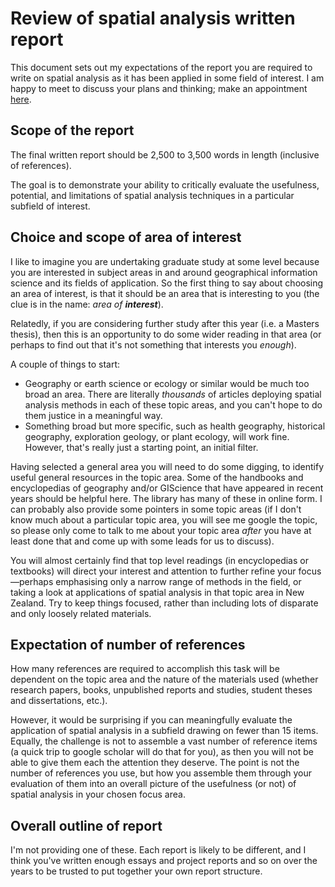 # Review of spatial analysis written report
This document sets out my expectations of the report you are required to write on spatial analysis as it has been applied in some field of interest. I am happy to meet to discuss your plans and thinking; make an appointment [here](https://calendly.com/dosullivan).

## Scope of the report
The final written report should be 2,500 to 3,500 words in length (inclusive of references).

The goal is to demonstrate your ability to critically evaluate the usefulness, potential, and limitations of spatial analysis techniques in a particular subfield of interest.

## Choice and scope of area of interest
I like to imagine you are undertaking graduate study at some level because you are interested in subject areas in and around geographical information science and its fields of application. So the first thing to say about choosing an area of interest, is that it should be an area that is interesting to you (the clue is in the name: *area of __interest__*).

Relatedly, if you are considering further study after this year (i.e. a Masters thesis), then this is an opportunity to do some wider reading in that area (or perhaps to find out that it's not something that interests you *enough*).

A couple of things to start:

+ Geography or earth science or ecology or similar would be much too broad an area. There are literally *thousands* of articles deploying spatial analysis methods in each of these topic areas, and you can't hope to do them justice in a meaningful way.
+ Something broad but more specific, such as health geography, historical geography, exploration geology, or plant ecology, will work fine. However, that's really just a starting point, an initial filter.

Having selected a general area you will need to do some digging, to identify useful general resources in the topic area. Some of the handbooks and encyclopedias of geography and/or GIScience that have appeared in recent years should be helpful here. The library has many of these in online form. I can probably also provide some pointers in some topic areas (if I don't know much about a particular topic area, you will see me google the topic, so please only come to talk to me about your topic area *after* you have  at least done that and come up with some leads for us to discuss).

You will almost certainly find that top level readings (in encyclopedias or textbooks) will direct your interest and attention to further refine your focus&mdash;perhaps emphasising only a narrow range of methods in the field, or taking a look at applications of spatial analysis in that topic area in New Zealand. Try to keep things focused, rather than including lots of disparate and only loosely related materials.

## Expectation of number of references
How many references are required to accomplish this task will be dependent on the topic area and the nature of the materials used (whether research papers, books, unpublished reports and studies, student theses and dissertations, etc.).

However, it would be surprising if you can meaningfully evaluate the application of spatial analysis in a subfield drawing on fewer than 15 items. Equally, the challenge is not to assemble a vast number of reference items (a quick trip to google scholar will do that for you), as then you will not be able to give them each the attention they deserve. The point is not the number of references you use, but how you assemble them through your evaluation of them into an overall picture of the usefulness (or not) of spatial analysis in your chosen focus area.

## Overall outline of report
I'm not providing one of these. Each report is likely to be different, and I think you've written enough essays and project reports and so on over the years to be trusted to put together your own report structure.
